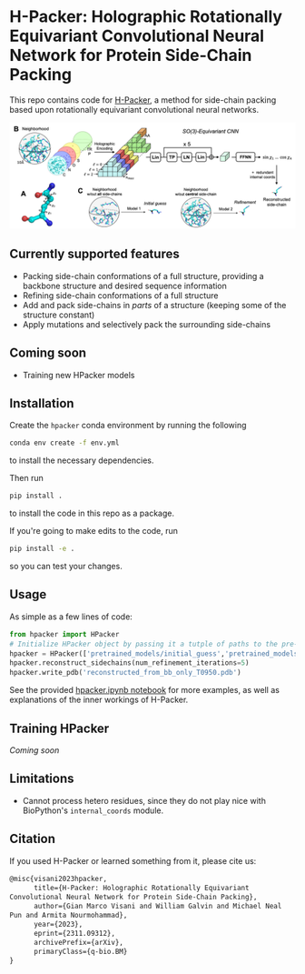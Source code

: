 # H-Packer: Holographic Rotationally Equivariant Convolutional Neural Network for Protein Side-Chain Packing

This repo contains code for [H-Packer](https://arxiv.org/abs/2311.09312), a method for side-chain packing based upon rotationally equivariant convolutional neural networks.

![framework](hpacker.jpg)

## Currently supported features

- Packing side-chain conformations of a full structure, providing a backbone structure and desired sequence information
- Refining side-chain conformations of a full structure
- Add and pack side-chains in *parts* of a structure (keeping some of the structure constant)
- Apply mutations and selectively pack the surrounding side-chains

## Coming soon

- Training new HPacker models


## Installation

Create the `hpacker` conda environment by running the following

```bash
conda env create -f env.yml
```

to install the necessary dependencies.

Then run

```bash
pip install .
```

to install the code in this repo as a package.

If you're going to make edits to the code, run

```bash
pip install -e .
```

so you can test your changes.


## Usage

As simple as a few lines of code:

```python
from hpacker import HPacker
# Initialize HPacker object by passing it a tutple of paths to the pre-trained models, and the backbone-only structure that you want to add side-chains to
hpacker = HPacker(['pretrained_models/initial_guess','pretrained_models/refinement','pretrained_models/initial_guess_conditioned'], 'T0950_bb_only.pdb')
hpacker.reconstruct_sidechains(num_refinement_iterations=5)
hpacker.write_pdb('reconstructed_from_bb_only_T0950.pdb')
```

See the provided [hpacker.ipynb notebook](hpacker.ipynb) for more examples, as well as explanations of the inner workings of H-Packer.

## Training HPacker

*Coming soon*


## Limitations

- Cannot process hetero residues, since they do not play nice with BioPython's ```internal_coords``` module.

## Citation

If you used H-Packer or learned something from it, please cite us:

```
@misc{visani2023hpacker,
      title={H-Packer: Holographic Rotationally Equivariant Convolutional Neural Network for Protein Side-Chain Packing}, 
      author={Gian Marco Visani and William Galvin and Michael Neal Pun and Armita Nourmohammad},
      year={2023},
      eprint={2311.09312},
      archivePrefix={arXiv},
      primaryClass={q-bio.BM}
}
```

